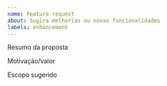 ```yaml
---
name: Feature request
about: Sugira melhorias ou novas funcionalidades
labels: enhancement
---
```


Resumo da proposta

Motivação/valor

Escopo sugerido

